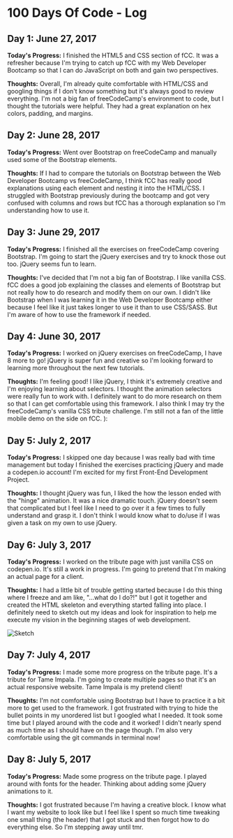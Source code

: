 # 100 Days Of Code - Log

## Day 1: June 27, 2017

**Today's Progress:** I finished the HTML5 and CSS section of fCC. It was a refresher because I'm trying to catch up fCC with my Web Developer Bootcamp so that I can do JavaScript on both and gain two perspectives.

**Thoughts:** Overall, I'm already quite comfortable with HTML/CSS and googling things if I don't know something but it's always good to review everything. I'm not a big fan of freeCodeCamp's environment to code, but I thought the tutorials were helpful. They had a great explanation on hex colors, padding, and margins.

## Day 2: June 28, 2017

**Today's Progress:** Went over Bootstrap on freeCodeCamp and manually used some of the Bootstrap elements.

**Thoughts:** If I had to compare the tutorials on Bootstrap between the Web Developer Bootcamp vs freeCodeCamp, I think fCC has really good explanations using each element and nesting it into the HTML/CSS. I struggled with Bootstrap previously during the bootcamp and got very confused with columns and rows but fCC has a thorough explanation so I'm understanding how to use it.

## Day 3: June 29, 2017

**Today's Progress:** I finished all the exercises on freeCodeCamp covering Bootstrap. I'm going to start the jQuery exercises and try to knock those out too. jQuery seems fun to learn.

**Thoughts:** I've decided that I'm not a big fan of Bootstrap. I like vanilla CSS. fCC does a good job explaining the classes and elements of Bootstrap but not really how to do research and modify them on our own. I didn't like Bootstrap when I was learning it in the Web Developer Bootcamp either because I feel like it just takes longer to use it than to use CSS/SASS. But I'm aware of how to use the framework if needed.

## Day 4: June 30, 2017

**Today's Progress:** I worked on jQuery exercises on freeCodeCamp, I have 8 more to go! jQuery is super fun and creative so I'm looking forward to learning more throughout the next few tutorials.

**Thoughts:** I'm feeling good! I like jQuery, I think it's extremely creative and I'm enjoying learning about selectors. I thought the animation selectors were really fun to work with. I definitely want to do more research on them so that I can get comfortable using this framework. I also think I may try the freeCodeCamp's vanilla CSS tribute challenge. I'm still not a fan of the little mobile demo on the side on fCC. ):

## Day 5: July 2, 2017

**Today's Progress:** I skipped one day because I was really bad with time management but today I finished the exercises practicing jQuery and made a codepen.io account! I'm excited for my first Front-End Development Project.

**Thoughts:** I thought jQuery was fun, I liked the how the lesson ended with the "hinge" animation. It was a nice dramatic touch. jQuery doesn't seem that complicated but I feel like I need to go over it a few times to fully understand and grasp it. I don't think I would know what to do/use if I was given a task on my own to use jQuery.

## Day 6: July 3, 2017

**Today's Progress:** I worked on the tribute page with just vanilla CSS on codepen.io. It's still a work in progress. I'm going to pretend that I'm making an actual page for a client.

**Thoughts:** I had a little bit of trouble getting started because I do this thing where I freeze and am like, "...what do I do?!" but I got it together and created the HTML skeleton and everything started falling into place. I definitely need to sketch out my ideas and look for inspiration to help me execute my vision in the beginning stages of web development.

![Sketch](http://i63.tinypic.com/2zs0hs6.jpg)

## Day 7: July 4, 2017

**Today's Progress:** I made some more progress on the tribute page. It's a tribute for Tame Impala. I'm going to create multiple pages so that it's an actual responsive website. Tame Impala is my pretend client!

**Thoughts:** I'm not comfortable using Bootstrap but I have to practice it a bit more to get used to the framework. I got frustrated with trying to hide the bullet points in my unordered list but I googled what I needed. It took some time but I played around with the code and it worked! I didn't nearly spend as much time as I should have on the page though. I'm also very comfortable using the git commands in terminal now!

## Day 8: July 5, 2017

**Today's Progress:** Made some progress on the tribute page. I played around with fonts for the header. Thinking about adding some jQuery animations to it.

**Thoughts:** I got frustrated because I'm having a creative block. I know what I want my website to look like but I feel like I spent so much time tweaking one small thing (the header) that I got stuck and then forgot how to do everything else. So I'm stepping away until tmr.
